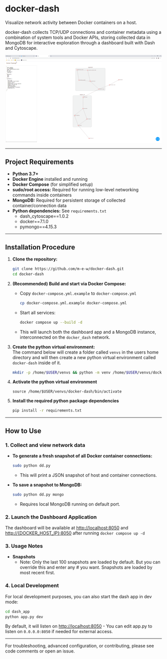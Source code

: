 # docker-dash

Visualize network activity between Docker containers on a host. 

docker-dash collects TCP/UDP connections and container metadata using a combination of system tools and Docker APIs, storing collected data in MongoDB for interactive exploration through a dashboard built with Dash and Cytoscape.

![Demo GIF](media/demo-01.gif)

---

## Project Requirements

- **Python 3.7+**
- **Docker Engine** installed and running
- **Docker Compose** (for simplified setup)
- **sudo/root access:** Required for running low-level networking commands inside containers
- **MongoDB:**  Required for persistent storage of collected container/connection data
- **Python dependencies:** See `requirements.txt`
  - dash_cytoscape==1.0.2
  - docker==7.1.0
  - pymongo==4.15.3

---

## Installation Procedure

1. **Clone the repository:**
   ```bash
   git clone https://github.com/m-e-w/docker-dash.git
   cd docker-dash
   ```

2. **(Recommended) Build and start via Docker Compose:**
   - Copy `docker-compose.yml.example` to `docker-compose.yml`
     ```bash
     cp docker-compose.yml.example docker-compose.yml
     ```
   - Start all services:
     ```bash
     docker compose up --build -d
     ```
   - This will launch both the dashboard app and a MongoDB instance, interconnected on the `docker_dash` network.

3. **Create the python virtual environment:**  
The command below will create a folder called `venvs` in the users home directory and will then create a new python virtual environment called `docker-dash` inside of it. 
     ```bash
     mkdir -p /home/$USER/venvs && python -m venv /home/$USER/venvs/docker-dash
     ```
4. **Activate the python virtual environment**  
     ```
     source /home/$USER/venvs/docker-dash/bin/activate
     ```
5. **Install the required python package dependencies**
     ```bash
     pip install -r requirements.txt
     ```

---

## How to Use

### 1. Collect and view network data

- **To generate a fresh snapshot of all Docker container connections:**
  ```bash
  sudo python dd.py
  ```
  - This will print a JSON snapshot of host and container connections.

- **To save a snapshot to MongoDB:**
  ```bash
  sudo python dd.py mongo
  ```
  - Requires local MongoDB running on default port.

### 2. Launch the Dashboard Application
  The dashboard will be available at [http://localhost:8050](http://localhost:8050) and [http://{DOCKER_HOST_IP}:8050](http://{DOCKER_HOST_IP}:8050) after running `docker compose up -d` 

### 3. Usage Notes

- **Snapshots**
  - Note: Only the last 100 snapshots are loaded by default. But you can override this and enter any # you want. Snapshots are loaded by most recent first. 

### 4. Local Development
  For local development purposes, you can also start the dash app in dev mode:  
  ```bash
  cd dash_app
  python app.py dev
  ```
  By default, it will listen on [http://localhost:8050](http://localhost:8050) 
    - You can edit app.py to listen on `0.0.0.0:8050` if needed for external access.
  
---

For troubleshooting, advanced configuration, or contributing, please see code comments or open an issue.

